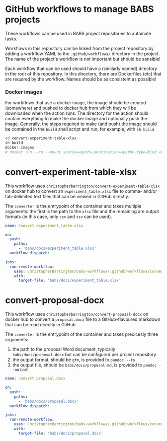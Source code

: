 # GitHub workflows to manage BABS projects

These workflows can be used in BABS project repositories to automate tasks.

Workflows in this repository can be linked from the project repository by adding a workflow YAML to the `.github/workflows/` directory in the project. The name of the project's workflow is not important but should be sensible!

Each workflow that can be used should have a (similarly named) directory in the root of this repository. In this directory, there are Dockerfiles (etc) that are required by the workflow. Names should be as consistent as possible!

### Docker images

For workflows that use a docker image, the image should be created (somewhere) and pushed to docker hub from which they will be downloaded when the action runs. The directory for the action should contain everything to make the docker image and optionally push the image. Generally, the steps required to make (and push) the image should be contained in the `build` shell script and run, for example, with `sh build`.

```bash
cd convert-experiment-table-xlsx
sh build
docker images
# docker run --rm --mount source=<path>,destination=<path>,type=bind <repository>/<image> [arg] [arg] ... [arg]
```

# convert-experiment-table-xlsx

This workflow uses `christopherbarrington/convert-experiment-table-xlsx` on docker hub to convert an `experiment_table.xlsx` file to comma- and/or tab-delimited text files that can be viewed in GitHub directly.

The `converter` is the entrypoint of the container and takes multiple arguments: the first is the path to the `xlsx` file and the remaining are output formats (in this case, only `csv` and `tsv` can be used).

```yaml
name: Convert experiment_table.xlsx

on:
  push:
    paths:
      - 'babs/docs/experiment_table.xlsx'
  workflow_dispatch:

jobs:
  run-remote-workflow:
    uses: ChristopherBarrington/babs-workflows/.github/workflows/convert-experiment-table-xlsx.yml@main
    with:
      target-file: 'babs/docs/experiment_table.xlsx'
```

# convert-proposal-docx

This workflow uses `christopherbarrington/convert-proposal-docx` on docker hub to convert a `proposal.docx` file to a GitHub-flavoured markdown that can be read directly in GitHub.

The `converter` is the entrypoint of the container and takes precicesly three arguments:

1. the path to the proposal Word document, typically `babs/docs/proposal.docx` but can be configured per project repository
1. the output format, should be `gfm`, is provided to `pandoc --to`
1. the output file, should be `babs/docs/proposal.md`, is provided to `pandoc --output`

```yaml
name: Convert proposal.docx

on:
  push:
    paths:
      - 'babs/docs/proposal.docx'
  workflow_dispatch:

jobs:
  run-remote-workflow:
    uses: ChristopherBarrington/babs-workflows/.github/workflows/convert-proposal-docx.yml
    with:
      target-file: 'babs/docs/proposal.docx'
```
